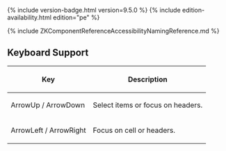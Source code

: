  {% include
version-badge.html version=9.5.0 %} {% include edition-availability.html edition="pe" %}

{% include ZKComponentReferenceAccessibilityNamingReference.md %}

## Keyboard Support

<table>
<thead>
<tr class="header">
<th><center>
<p>Key</p>
</center></th>
<th><center>
<p>Description</p>
</center></th>
</tr>
</thead>
<tbody>
<tr class="odd">
<td><p>ArrowUp / ArrowDown</p></td>
<td><p>Select items or focus on headers.</p></td>
</tr>
<tr class="even">
<td><p>ArrowLeft / ArrowRight</p></td>
<td><p>Focus on cell or headers.</p></td>
</tr>
</tbody>
</table>
